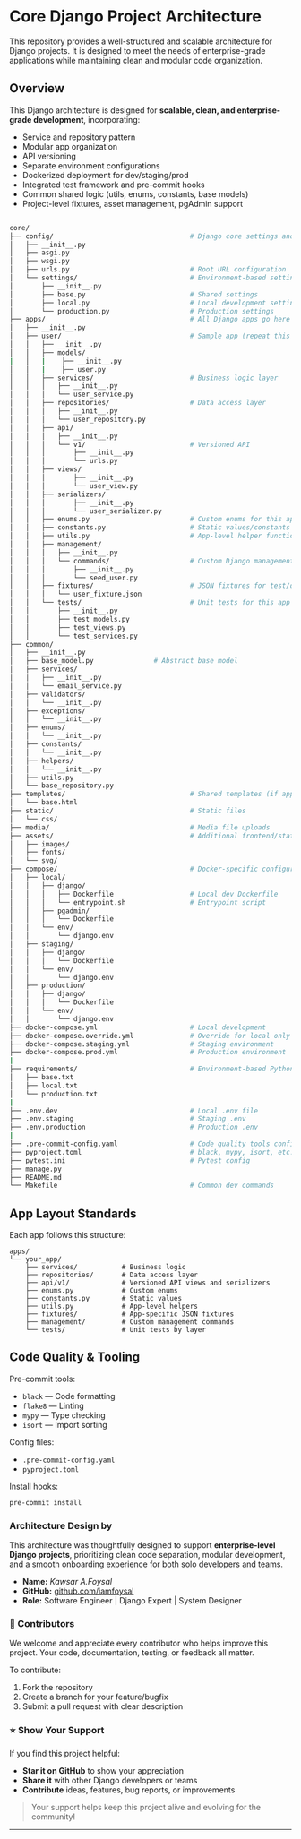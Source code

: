 # Core Django Project Architecture

This repository provides a well-structured and scalable architecture for Django projects. It is designed to meet the needs of enterprise-grade applications while maintaining clean and modular code organization.


## Overview

This Django architecture is designed for **scalable, clean, and enterprise-grade development**, incorporating:

- Service and repository pattern
- Modular app organization
- API versioning
- Separate environment configurations
- Dockerized deployment for dev/staging/prod
- Integrated test framework and pre-commit hooks
- Common shared logic (utils, enums, constants, base models)
- Project-level fixtures, asset management, pgAdmin support

```bash

core/
├── config/                                  # Django core settings and startup
│   ├── __init__.py
│   ├── asgi.py
│   ├── wsgi.py
│   ├── urls.py                              # Root URL configuration
│   └── settings/                            # Environment-based settings
│       ├── __init__.py
│       ├── base.py                          # Shared settings
│       ├── local.py                         # Local development settings
│       └── production.py                    # Production settings
├── apps/                                    # All Django apps go here
│   ├── __init__.py
│   ├── user/                                # Sample app (repeat this structure)
│   │   ├── __init__.py
│   │   ├── models/
|   │   |    ├── __init__.py
│   │   |    ├── user.py
│   │   ├── services/                        # Business logic layer
│   │   │   ├── __init__.py
│   │   │   └── user_service.py
│   │   ├── repositories/                    # Data access layer
│   │   │   ├── __init__.py
│   │   │   └── user_repository.py
│   │   ├── api/
│   │   │   ├── __init__.py
│   │   │   └── v1/                          # Versioned API
│   │   │       ├── __init__.py
│   │   │       └── urls.py
│   │   ├── views/
│   │   │       ├── __init__.py
│   │   │       └── user_view.py
│   │   ├── serializers/
│   │   │       ├── __init__.py
│   │   │       └── user_serializer.py
│   │   ├── enums.py                         # Custom enums for this app
│   │   ├── constants.py                     # Static values/constants
│   │   ├── utils.py                         # App-level helper functions
│   │   ├── management/
│   │   │   ├── __init__.py
│   │   │   └── commands/                    # Custom Django management commands
│   │   │       ├── __init__.py
│   │   │       └── seed_user.py
│   │   ├── fixtures/                        # JSON fixtures for test/demo data
│   │   │   └── user_fixture.json
│   │   └── tests/                           # Unit tests for this app
│   │       ├── __init__.py
│   │       ├── test_models.py
│   │       ├── test_views.py
│   │       └── test_services.py
├── common/
│   ├── __init__.py
│   ├── base_model.py               # Abstract base model
│   ├── services/
│   │   ├── __init__.py
│   │   └── email_service.py
│   ├── validators/
│   │   └── __init__.py
│   ├── exceptions/
│   │   └── __init__.py
│   ├── enums/
│   │   └── __init__.py
│   ├── constants/
│   │   └── __init__.py
│   ├── helpers/
│   │   └── __init__.py
│   ├── utils.py
│   └── base_repository.py
├── templates/                               # Shared templates (if applicable)
│   └── base.html
├── static/                                  # Static files
│   └── css/
├── media/                                   # Media file uploads
├── assets/                                  # Additional frontend/static assets
│   ├── images/
│   ├── fonts/
│   └── svg/
├── compose/                                 # Docker-specific configurations
│   ├── local/
│   │   ├── django/
│   │   │   ├── Dockerfile                   # Local dev Dockerfile
│   │   │   └── entrypoint.sh                # Entrypoint script
│   │   ├── pgadmin/
│   │   │   └── Dockerfile
│   │   └── env/
│   │       └── django.env
│   ├── staging/
│   │   ├── django/
│   │   │   └── Dockerfile
│   │   └── env/
│   │       └── django.env
│   ├── production/
│   │   ├── django/
│   │   │   └── Dockerfile
│   │   └── env/
│   │       └── django.env
├── docker-compose.yml                       # Local development
├── docker-compose.override.yml              # Override for local only
├── docker-compose.staging.yml               # Staging environment
├── docker-compose.prod.yml                  # Production environment
|
├── requirements/                            # Environment-based Python deps
│   ├── base.txt
│   ├── local.txt
│   └── production.txt
|
├── .env.dev                                 # Local .env file
├── .env.staging                             # Staging .env
├── .env.production                          # Production .env
|
├── .pre-commit-config.yaml                  # Code quality tools config
├── pyproject.toml                           # black, mypy, isort, etc.
├── pytest.ini                               # Pytest config
├── manage.py
├── README.md
└── Makefile                                 # Common dev commands
```


## App Layout Standards

Each app follows this structure:

```
apps/
└── your_app/
    ├── services/           # Business logic
    ├── repositories/       # Data access layer
    ├── api/v1/             # Versioned API views and serializers
    ├── enums.py            # Custom enums
    ├── constants.py        # Static values
    ├── utils.py            # App-level helpers
    ├── fixtures/           # App-specific JSON fixtures
    ├── management/         # Custom management commands
    └── tests/              # Unit tests by layer
```


## Code Quality & Tooling

Pre-commit tools:

- `black` — Code formatting
- `flake8` — Linting
- `mypy` — Type checking
- `isort` — Import sorting

Config files:

- `.pre-commit-config.yaml`
- `pyproject.toml`

Install hooks:

```bash
pre-commit install
```





### Architecture Design by

This architecture was thoughtfully designed to support **enterprise-level Django projects**, prioritizing clean code separation, modular development, and a smooth onboarding experience for both solo developers and teams.


- **Name:** *Kawsar A.Foysal*  
- **GitHub:** [github.com/iamfoysal](https://github.com/iamfoysal)   
- **Role:** Software Engineer | Django Expert | System Designer

### 🤝 Contributors

We welcome and appreciate every contributor who helps improve this project. Your code, documentation, testing, or feedback all matter.

To contribute:

1. Fork the repository
2. Create a branch for your feature/bugfix
3. Submit a pull request with clear description

### ⭐ Show Your Support

If you find this project helpful:

- **Star it on GitHub** to show your appreciation  
- **Share it** with other Django developers or teams  
- **Contribute** ideas, features, bug reports, or improvements  

> Your support helps keep this project alive and evolving for the community!

---
